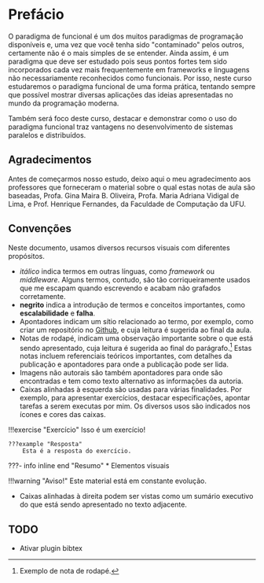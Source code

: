 # Prefácio

O paradigma de funcional é um dos muitos paradigmas de programação disponíveis e, uma vez que você tenha sido "contaminado" pelos outros, certamente não é o mais simples de se entender.
Ainda assim, é um paradigma que deve ser estudado pois seus pontos fortes tem sido incorporados cada vez mais frequentemente em frameworks e linguagens não necessariamente reconhecidos como funcionais. 
Por isso, neste curso estudaremos o paradigma funcional de uma forma prática, tentando sempre que possível mostrar diversas aplicações das ideias apresentadas no mundo da programação moderna.

Também será foco deste curso, destacar e demonstrar como o uso do paradigma funcional traz vantagens no desenvolvimento de sistemas paralelos e distribuídos.

## Agradecimentos
Antes de começarmos nosso estudo, deixo aqui o meu agradecimento aos professores que forneceram o material sobre o qual estas notas de aula são baseadas, Profa. Gina Maira B. Oliveira, Profa. Maria Adriana Vidigal de Lima, e Prof. Henrique Fernandes, da Faculdade de Computação da UFU.

## Convenções
Neste documento, usamos diversos recursos visuais com diferentes propósitos.

* *itálico* indica termos em outras línguas, como *framework* ou *middleware*. Alguns termos, contudo, são tão corriqueiramente usados que me escapam quando escrevendo e acabam não grafados corretamente.
* **negrito** indica a introdução de termos e conceitos importantes, como **escalabilidade** e **falha**.
* Apontadores indicam um sítio relacionado ao termo, por exemplo, como criar um repositório no [Github](http://github.com), e cuja leitura é sugerida ao final da aula.
* Notas de rodapé, indicam uma observação importante sobre o que está sendo apresentado, cuja leitura é sugerida ao final do parágrafo.[^foot] Estas notas incluem referenciais teóricos importantes, com detalhes da publicação e apontadores para onde a publicação pode ser lida.
* Imagens não autorais são também apontadores para onde são encontradas e tem como texto alternativo as informações da autoria.
* Caixas alinhadas à esquerda são usadas para várias finalidades. Por exemplo, para apresentar exercícios, destacar especificações, apontar tarefas a serem executas por mim. 
Os diversos usos são indicados nos ícones e cores das caixas.
    
!!!exercise "Exercício"
    Isso é um exercício!

    ???example "Resposta"
        Esta é a resposta do exercício.

???- info inline end "Resumo"
    * Elementos visuais


!!!warning "Aviso!"
    Este material está em constante evolução.


* Caixas alinhadas à direita podem ser vistas como um sumário executivo do que está sendo apresentado no texto adjacente.

[^foot]: Exemplo de nota de rodapé.





## TODO
* Ativar plugin bibtex

